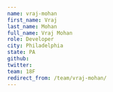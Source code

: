 ```yaml
---
name: vraj-mohan
first_name: Vraj
last_name: Mohan
full_name: Vraj Mohan
role: Developer
city: Philadelphia
state: PA
github: 
twitter: 
team: 18F
redirect_from: /team/vraj-mohan/
---
```

